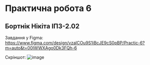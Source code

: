 # Практична робота 6
## Бортнік Нікіта ІПЗ-2.02
Завдання у Figma:
https://www.figma.com/design/vzalCOu9S1iBcJE9cS0pBP/Practic-6?m=auto&t=00IWWXAgo0Dk3FQh-6

Скріншот:
![image](https://github.com/user-attachments/assets/e310c60f-8fd7-4253-aaac-b35a8c02fac9)
